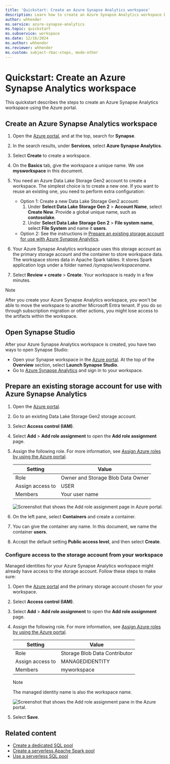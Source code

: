 ```yaml
---
title: 'Quickstart: Create an Azure Synapse Analytics workspace'
description: Learn how to create an Azure Synapse Analytics workspace by following the steps in this quickstart.
author: whhender
ms.service: azure-synapse-analytics
ms.topic: quickstart
ms.subservice: workspace
ms.date: 12/16/2024
ms.author: whhender
ms.reviewer: whhender
ms.custom: subject-rbac-steps, mode-other
---
```


# Quickstart: Create an Azure Synapse Analytics workspace

This quickstart describes the steps to create an Azure Synapse Analytics workspace using the Azure portal.

## Create an Azure Synapse Analytics workspace

1. Open the [Azure portal](https://portal.azure.com), and at the top, search for **Synapse**.
1. In the search results, under **Services**, select **Azure Synapse Analytics**.
1. Select **Create** to create a workspace.
1. On the **Basics** tab, give the workspace a unique name. We use **mysworkspace** in this document.
1. You need an Azure Data Lake Storage Gen2 account to create a workspace. The simplest choice is to create a new one. If you want to reuse an existing one, you need to perform extra configuration:

   - Option 1: Create a new Data Lake Storage Gen2 account:
       1. Under **Select Data Lake Storage Gen 2** > **Account Name**, select **Create New**. Provide a global unique name, such as **contosolake**.
       1. Under **Select Data Lake Storage Gen 2** > **File system name**, select **File System** and name it **users**.
   - Option 2: See the instructions in [Prepare an existing storage account for use with Azure Synapse Analytics](#prepare-an-existing-storage-account-for-use-with-azure-synapse-analytics).
1. Your Azure Synapse Analytics workspace uses this storage account as the primary storage account and the container to store workspace data. The workspace stores data in Apache Spark tables. It stores Spark application logs under a folder named */synapse/workspacename*.
1. Select **Review + create** > **Create**. Your workspace is ready in a few minutes.

> [!NOTE]
> After you create your Azure Synapse Analytics workspace, you won't be able to move the workspace to another Microsoft Entra tenant. If you do so through subscription migration or other actions, you might lose access to the artifacts within the workspace.

## Open Synapse Studio

After your Azure Synapse Analytics workspace is created, you have two ways to open Synapse Studio:

* Open your Synapse workspace in the [Azure portal](https://portal.azure.com). At the top of the **Overview** section, select **Launch Synapse Studio**.
* Go to [Azure Synapse Analytics](https://web.azuresynapse.net) and sign in to your workspace.

## Prepare an existing storage account for use with Azure Synapse Analytics

1. Open the [Azure portal](https://portal.azure.com).
1. Go to an existing Data Lake Storage Gen2 storage account.
1. Select **Access control (IAM)**.
1. Select **Add** > **Add role assignment** to open the **Add role assignment** page.
1. Assign the following role. For more information, see [Assign Azure roles by using the Azure portal](../role-based-access-control/role-assignments-portal.yml).
    
    | Setting | Value |
    | --- | --- |
    | Role | Owner and Storage Blob Data Owner |
    | Assign access to | USER |
    | Members | Your user name |

    ![Screenshot that shows the Add role assignment page in Azure portal.](~/reusable-content/ce-skilling/azure/media/role-based-access-control/add-role-assignment-page.png)
1. On the left pane, select **Containers** and create a container.
1. You can give the container any name. In this document, we name the container **users**.
1. Accept the default setting **Public access level**, and then select **Create**.

### Configure access to the storage account from your workspace

Managed identities for your Azure Synapse Analytics workspace might already have access to the storage account. Follow these steps to make sure:

1. Open the [Azure portal](https://portal.azure.com) and the primary storage account chosen for your workspace.
1. Select **Access control (IAM)**.
1. Select **Add** > **Add role assignment** to open the **Add role assignment** page.
1. Assign the following role. For more information, see [Assign Azure roles by using the Azure portal](../role-based-access-control/role-assignments-portal.yml).

    | Setting | Value |
    | --- | --- |
    | Role | Storage Blob Data Contributor |
    | Assign access to | MANAGEDIDENTITY |
    | Members | myworkspace  |

    > [!NOTE]
    > The managed identity name is also the workspace name.

    ![Screenshot that shows the Add role assignment pane in the Azure portal.](~/reusable-content/ce-skilling/azure/media/role-based-access-control/add-role-assignment-page.png)
1. Select **Save**.

## Related content

- [Create a dedicated SQL pool](quickstart-create-sql-pool-studio.md) 
- [Create a serverless Apache Spark pool](quickstart-create-apache-spark-pool-portal.md)
- [Use a serverless SQL pool](quickstart-sql-on-demand.md)
